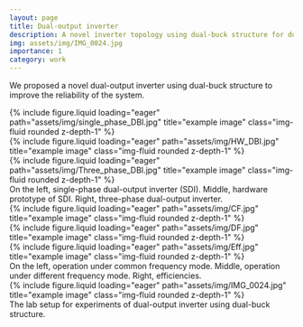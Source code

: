 ```yaml
---
layout: page
title: Dual-output inverter
description: A novel inverter topology using dual-buck structure for dual-output applications
img: assets/img/IMG_0024.jpg
importance: 1
category: work
---
```


We proposed a novel dual-output inverter using dual-buck structure to improve the reliability of the system.

<div class="row">
    <div class="col-sm mt-3 mt-md-0">
        {% include figure.liquid loading="eager" path="assets/img/single_phase_DBI.jpg" title="example image" class="img-fluid rounded z-depth-1" %}
    </div>
    <div class="col-sm mt-3 mt-md-0">
        {% include figure.liquid loading="eager" path="assets/img/HW_DBI.jpg" title="example image" class="img-fluid rounded z-depth-1" %}
    </div>
    <div class="col-sm mt-3 mt-md-0">
        {% include figure.liquid loading="eager" path="assets/img/Three_phase_DBI.jpg" title="example image" class="img-fluid rounded z-depth-1" %}
    </div>
</div>
<div class="caption">
    On the left, single-phase dual-output inverter (SDI). Middle, hardware prototype of SDI. Right, three-phase dual-output inverter.
</div>

<div class="row">
    <div class="col-sm mt-3 mt-md-0">
        {% include figure.liquid loading="eager" path="assets/img/CF.jpg" title="example image" class="img-fluid rounded z-depth-1" %}
    </div>
    <div class="col-sm mt-3 mt-md-0">
        {% include figure.liquid loading="eager" path="assets/img/DF.jpg" title="example image" class="img-fluid rounded z-depth-1" %}
    </div>
    <div class="col-sm mt-3 mt-md-0">
        {% include figure.liquid loading="eager" path="assets/img/Eff.jpg" title="example image" class="img-fluid rounded z-depth-1" %}
    </div>
</div>
<div class="caption">
    On the left, operation under common frequency mode. Middle, operation under different frequency mode. Right, efficiencies.
</div>


<div class="row">
    <div class="col-sm mt-3 mt-md-0">
        {% include figure.liquid loading="eager" path="assets/img/IMG_0024.jpg" title="example image" class="img-fluid rounded z-depth-1" %}
    </div>
</div>
<div class="caption">
    The lab setup for experiments of dual-output inverter using dual-buck structure.
</div>


